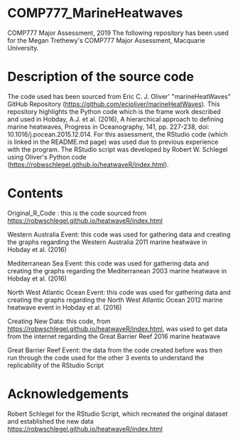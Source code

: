 # COMP777_MarineHeatwaves
COMP777 Major Assessment, 2019
The following repository has been used for the Megan Trethewy's COMP777 Major Assessment, Macquarie University. 

# Description of the source code 
The code used has been sourced from Eric C. J. Oliver' "marineHeatWaves" GitHub Repository (https://github.com/ecjoliver/marineHeatWaves). This repository highlights the Python code which is the frame work described and used in Hobday, A.J. et al. (2016), A hierarchical approach to defining marine heatwaves, Progress in Oceanography, 141, pp. 227-238, doi: 10.1016/j.pocean.2015.12.014. For this assessment, the RStudio code (which is linked in the README.md page) was used due to previous experience with the program. The RStudio script was developed by Robert W. Schlegel using Oliver's Python code (https://robwschlegel.github.io/heatwaveR/index.html).  

# Contents
Original_R_Code : this is the code sourced from https://robwschlegel.github.io/heatwaveR/index.html

Western Australia Event: this code was used for gathering data and creating the graphs regarding the Western Australia 2011 marine heatwave in Hobday et al. (2016)

Mediterranean Sea Event: this code was used for gathering data and creating the graphs regarding the Mediterranean 2003 marine heatwave in Hobday et al. (2016)

North West Atlantic Ocean Event: this code was used for gathering data and creating the graphs regarding the North West Atlantic Ocean 2012 marine heatwave event in Hobday et al. (2016)

Creating New Data: this code, from https://robwschlegel.github.io/heatwaveR/index.html, was used to get data from the internet regarding the Great Barrier Reef 2016 marine heatwave 

Great Barrier Reef Event: the data from the code created before was then run through the code used for the other 3 events to understand the replicability of the RStudio Script

# Acknowledgements 
Robert Schlegel for the RStudio Script, which recreated the original dataset and established the new data https://robwschlegel.github.io/heatwaveR/index.html
